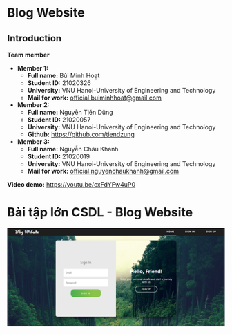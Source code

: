 # Blog Website

## Introduction

**Team member**
- **Member 1:**
    - **Full name:** Bùi Minh Hoạt
    - **Student ID:** 21020326
    - **University:** VNU Hanoi-University of Engineering and Technology
    - **Mail for work:** official.buiminhhoat@gmail.com
- **Member 2:**
    - **Full name:** Nguyễn Tiến Dũng
    - **Student ID:** 21020057
    - **University:** VNU Hanoi-University of Engineering and Technology
    - **Github:** https://github.com/tiendzung
- **Member 3:**
    - **Full name:** Nguyễn Châu Khanh
    - **Student ID:** 21020019
    - **University:** VNU Hanoi-University of Engineering and Technology
    - **Mail for work:** official.nguyenchaukhanh@gmail.com

**Video demo:** https://youtu.be/cxFdYFw4uP0

# Bài tập lớn CSDL - Blog Website

<img src="public/img/Login_DEMO.png" alt="drawing" width="600"/>